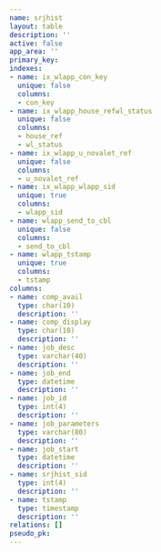 ```yaml
---
name: srjhist
layout: table
description: ''
active: false
app_area: ''
primary_key: 
indexes:
- name: ix_wlapp_con_key
  unique: false
  columns:
  - con_key
- name: ix_wlapp_house_refwl_status
  unique: false
  columns:
  - house_ref
  - wl_status
- name: ix_wlapp_u_novalet_ref
  unique: false
  columns:
  - u_novalet_ref
- name: ix_wlapp_wlapp_sid
  unique: true
  columns:
  - wlapp_sid
- name: wlapp_send_to_cbl
  unique: false
  columns:
  - send_to_cbl
- name: wlapp_tstamp
  unique: true
  columns:
  - tstamp
columns:
- name: comp_avail
  type: char(10)
  description: ''
- name: comp_display
  type: char(10)
  description: ''
- name: job_desc
  type: varchar(40)
  description: ''
- name: job_end
  type: datetime
  description: ''
- name: job_id
  type: int(4)
  description: ''
- name: job_parameters
  type: varchar(80)
  description: ''
- name: job_start
  type: datetime
  description: ''
- name: srjhist_sid
  type: int(4)
  description: ''
- name: tstamp
  type: timestamp
  description: ''
relations: []
pseudo_pk: 
---
```


